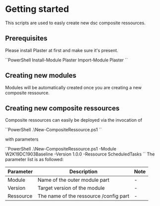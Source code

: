 # Getting started

This scripts are used to easly create new dsc composite ressources.

## Prerequisites

Please install Plaster at first and make sure it's present.

´´PowerShell
Install-Module Plaster
Import-Module Plaster
``

## Creating new modules

Modules will be automatically created once you are creating a new composite ressource.

## Creating new composite ressources

Composite ressources can easily be deployed via the invocation of

´´PowerShell
 .\New-CompositeRessource.ps1
 ``

with parameters

´´PowerShell
 .\New-CompositeRessource.ps1 -Module W2K19DC1903Baseline -Version 1.0.0 -Ressource ScheduledTasks
 ``
The parameter list is as followed:

|Parameter      |Description                                |Note
| ------------- | ----------------------------------------- | ------------- |
|Module         |Name of the outer module part              | -
|Version        |Target version of the module               | -
|Ressource      |The name of the ressource /config part     | -
